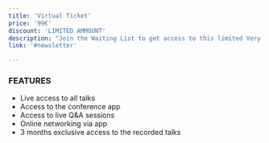 ```yaml
---
title: 'Virtual Ticket'
price: '99€'
discount: 'LIMITED AMMOUNT'
description: "Join the Waiting List to get access to this limited Very Early Bird pricing!"
link: '#newsletter'

---
```


### FEATURES

- Live access to all talks
- Access to the conference app
- Access to live Q&A sessions
- Online networking via app
- 3 months exclusive access to the recorded talks
